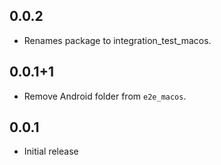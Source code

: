 ## 0.0.2

- Renames package to integration_test_macos.

## 0.0.1+1

- Remove Android folder from `e2e_macos`.

## 0.0.1

- Initial release
